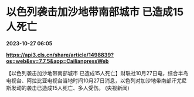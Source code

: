 # 以色列袭击加沙地带南部城市 已造成15人死亡

**2023-10-27 06:05**

**https://api3.cls.cn/share/article/1498839?os=web&sv=7.7.5&app=CailianpressWeb**

【以色列袭击加沙地带南部城市 已造成15人死亡】财联社10月27日电，综合半岛电视台、阿拉比亚电视台当地时间10月27日消息，以色列对加沙地带南部汗尤尼斯发动的袭击已造成15人死亡、多人受伤。 (央视新闻)